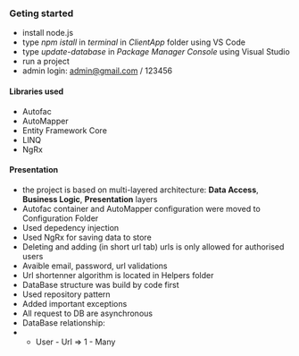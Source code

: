 ### Geting started ####
* install node.js
* type _npm istall_ in _terminal_ in _ClientApp_ folder using VS Code
* type _update-database_ in _Package Manager Console_ using Visual Studio
* run a project
* admin login: admin@gmail.com / 123456

#### Libraries used ####

* Autofac
* AutoMapper
* Entity Framework Core
* LINQ
* NgRx

#### Presentation ####

* the project is based on multi-layered architecture: __Data Access__, __Business Logic__, __Presentation__ layers
* Autofac container and AutoMapper configuration were moved to Configuration Folder
* Used depedency injection
* Used NgRx for saving data to store
* Deleting and adding (in short url tab) urls is only allowed for authorised users 
* Avaible email, password, url validations
* Url shortenner algorithm is located in Helpers folder
* DataBase structure was build by code first 
* Used repository pattern
* Added important exceptions
* All request to DB are asynchronous
* DataBase relationship:
* * User - Url => 1 - Many
